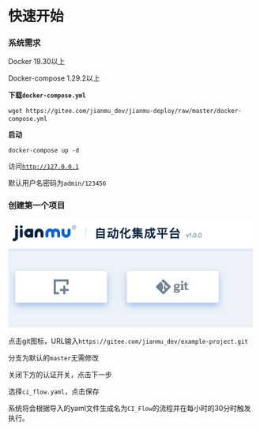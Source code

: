 # 快速开始

### 系统需求

Docker 19.30以上

Docker-compose 1.29.2以上

**下载`docker-compose.yml`**

```
wget https://gitee.com/jianmu_dev/jianmu-deploy/raw/master/docker-compose.yml
```
**启动**

```
docker-compose up -d
```

访问[`http://127.0.0.1`](http://127.0.0.1)

默认用户名密码为`admin/123456`

### 创建第一个项目

![create_porject](images/create_project.png)

点击git图标，URL输入`https://gitee.com/jianmu_dev/example-project.git`

分支为默认的`master`无需修改

关闭下方的认证开关，点击下一步

选择`ci_flow.yaml`，点击保存

系统将会根据导入的yaml文件生成名为`CI_Flow`的流程并在每小时的30分时触发执行。
